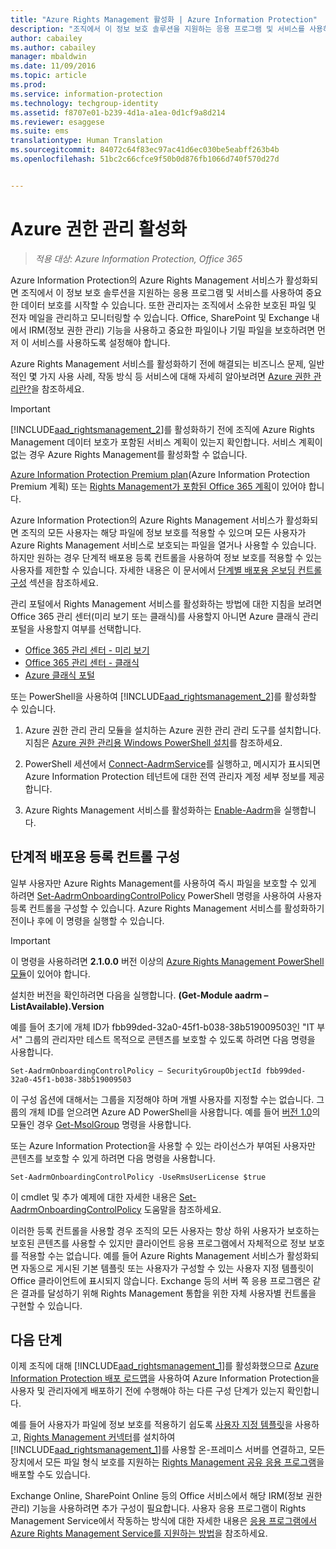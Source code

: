 ```yaml
---
title: "Azure Rights Management 활성화 | Azure Information Protection"
description: "조직에서 이 정보 보호 솔루션을 지원하는 응용 프로그램 및 서비스를 사용하여 문서 및 전자 메일 보호를 시작할 수 있도록 하려면 Azure Rights Management 서비스를 활성화해야 합니다."
author: cabailey
ms.author: cabailey
manager: mbaldwin
ms.date: 11/09/2016
ms.topic: article
ms.prod: 
ms.service: information-protection
ms.technology: techgroup-identity
ms.assetid: f8707e01-b239-4d1a-a1ea-0d1cf9a8d214
ms.reviewer: esaggese
ms.suite: ems
translationtype: Human Translation
ms.sourcegitcommit: 84072c64f83ec97ac41d6ec030be5eabff263b4b
ms.openlocfilehash: 51bc2c66cfce9f50b0d876fb1066d740f570d27d


---
```


# <a name="activating-azure-rights-management"></a>Azure 권한 관리 활성화

>*적용 대상: Azure Information Protection, Office 365*

Azure Information Protection의 Azure Rights Management 서비스가 활성화되면 조직에서 이 정보 보호 솔루션을 지원하는 응용 프로그램 및 서비스를 사용하여 중요한 데이터 보호를 시작할 수 있습니다. 또한 관리자는 조직에서 소유한 보호된 파일 및 전자 메일을 관리하고 모니터링할 수 있습니다. Office, SharePoint 및 Exchange 내에서 IRM(정보 권한 관리) 기능을 사용하고 중요한 파일이나 기밀 파일을 보호하려면 먼저 이 서비스를 사용하도록 설정해야 합니다.

Azure Rights Management 서비스를 활성화하기 전에 해결되는 비즈니스 문제, 일반적인 몇 가지 사용 사례, 작동 방식 등 서비스에 대해 자세히 알아보려면 [Azure 권한 관리란?](../understand-explore/what-is-azure-rms.md)을 참조하세요.

> [!IMPORTANT]
> [!INCLUDE[aad_rightsmanagement_2](../includes/aad_rightsmanagement_2_md.md)]를 활성화하기 전에 조직에 Azure Rights Management 데이터 보호가 포함된 서비스 계획이 있는지 확인합니다. 서비스 계획이 없는 경우 Azure Rights Management를 활성화할 수 없습니다.
>
> [Azure Information Protection Premium plan](https://www.microsoft.com/en-us/cloud-platform/azure-information-protection-pricing)(Azure Information Protection Premium 계획) 또는 [Rights Management가 포함된 Office 365 계획](http://download.microsoft.com/download/E/C/F/ECF42E71-4EC0-48FF-AA00-577AC14D5B5C/Azure_Information_Protection_licensing_datasheet_EN-US.pdf)이 있어야 합니다.

Azure Information Protection의 Azure Rights Management 서비스가 활성화되면 조직의 모든 사용자는 해당 파일에 정보 보호를 적용할 수 있으며 모든 사용자가 Azure Rights Management 서비스로 보호되는 파일을 열거나 사용할 수 있습니다. 하지만 원하는 경우 단계적 배포용 등록 컨트롤을 사용하여 정보 보호를 적용할 수 있는 사용자를 제한할 수 있습니다. 자세한 내용은 이 문서에서 [단계별 배포용 온보딩 컨트롤 구성](#configuring-onboarding-controls-for-a-phased-deployment) 섹션을 참조하세요.

관리 포털에서 Rights Management 서비스를 활성화하는 방법에 대한 지침을 보려면 Office 365 관리 센터(미리 보기 또는 클래식)를 사용할지 아니면 Azure 클래식 관리 포털을 사용할지 여부를 선택합니다.


- [Office 365 관리 센터 - 미리 보기](activate-office365-preview.md)
- [Office 365 관리 센터 - 클래식](activate-office365-classic.md)
- [Azure 클래식 포털](activate-azure-classic.md)

또는 PowerShell을 사용하여 [!INCLUDE[aad_rightsmanagement_2](../includes/aad_rightsmanagement_2_md.md)]를 활성화할 수 있습니다.

1. Azure 권한 관리 관리 모듈을 설치하는 Azure 권한 관리 관리 도구를 설치합니다. 지침은 [Azure 권한 관리용 Windows PowerShell 설치](../deploy-use/install-powershell.md)를 참조하세요.

2. PowerShell 세션에서 [Connect-AadrmService](https://msdn.microsoft.com/library/windowsazure/dn629415.aspx)를 실행하고, 메시지가 표시되면 Azure Information Protection 테넌트에 대한 전역 관리자 계정 세부 정보를 제공합니다.

3. Azure Rights Management 서비스를 활성화하는 [Enable-Aadrm](http://msdn.microsoft.com/library/windowsazure/dn629412.aspx)을 실행합니다.

## <a name="configuring-onboarding-controls-for-a-phased-deployment"></a>단계적 배포용 등록 컨트롤 구성
일부 사용자만 Azure Rights Management를 사용하여 즉시 파일을 보호할 수 있게 하려면 [Set-AadrmOnboardingControlPolicy](http://msdn.microsoft.com/library/azure/dn857521.aspx) PowerShell 명령을 사용하여 사용자 등록 컨트롤을 구성할 수 있습니다. Azure Rights Management 서비스를 활성화하기 전이나 후에 이 명령을 실행할 수 있습니다.

> [!IMPORTANT]
> 이 명령을 사용하려면 **2.1.0.0** 버전 이상의 [Azure Rights Management PowerShell 모듈](http://go.microsoft.com/fwlink/?LinkId=257721)이 있어야 합니다.
>
> 설치한 버전을 확인하려면 다음을 실행합니다. **(Get-Module aadrm –ListAvailable).Version**

예를 들어 초기에 개체 ID가 fbb99ded-32a0-45f1-b038-38b519009503인 "IT 부서" 그룹의 관리자만 테스트 목적으로 콘텐츠를 보호할 수 있도록 하려면 다음 명령을 사용합니다.

```
Set-AadrmOnboardingControlPolicy – SecurityGroupObjectId fbb99ded-32a0-45f1-b038-38b519009503
```
이 구성 옵션에 대해서는 그룹을 지정해야 하며 개별 사용자를 지정할 수는 없습니다. 그룹의 개체 ID를 얻으려면 Azure AD PowerShell을 사용합니다. 예를 들어 [버전 1.0](https://msdn.microsoft.com/library/azure/jj151815\(v=azure.98\).aspx)의 모듈인 경우 [Get-MsolGroup](https://msdn.microsoft.com/library/azure/dn194130\(v=azure.98\).aspx) 명령을 사용합니다.

또는 Azure Information Protection을 사용할 수 있는 라이선스가 부여된 사용자만 콘텐츠를 보호할 수 있게 하려면 다음 명령을 사용합니다.

```
Set-AadrmOnboardingControlPolicy -UseRmsUserLicense $true
```

이 cmdlet 및 추가 예제에 대한 자세한 내용은 [Set-AadrmOnboardingControlPolicy](https://msdn.microsoft.com/library/dn857521.aspx) 도움말을 참조하세요.

이러한 등록 컨트롤을 사용할 경우 조직의 모든 사용자는 항상 하위 사용자가 보호하는 보호된 콘텐츠를 사용할 수 있지만 클라이언트 응용 프로그램에서 자체적으로 정보 보호를 적용할 수는 없습니다. 예를 들어 Azure Rights Management 서비스가 활성화되면 자동으로 게시된 기본 템플릿 또는 사용자가 구성할 수 있는 사용자 지정 템플릿이 Office 클라이언트에 표시되지 않습니다.  Exchange 등의 서버 쪽 응용 프로그램은 같은 결과를 달성하기 위해 Rights Management 통합을 위한 자체 사용자별 컨트롤을 구현할 수 있습니다.


## <a name="next-steps"></a>다음 단계
이제 조직에 대해 [!INCLUDE[aad_rightsmanagement_1](../includes/aad_rightsmanagement_1_md.md)]를 활성화했으므로 [Azure Information Protection 배포 로드맵](../plan-design/deployment-roadmap.md)을 사용하여 Azure Information Protection을 사용자 및 관리자에게 배포하기 전에 수행해야 하는 다른 구성 단계가 있는지 확인합니다. 

예를 들어 사용자가 파일에 정보 보호를 적용하기 쉽도록 [사용자 지정 템플릿](configure-custom-templates.md)을 사용하고, [Rights Management 커넥터](deploy-rms-connector.md)를 설치하여 [!INCLUDE[aad_rightsmanagement_1](../includes/aad_rightsmanagement_1_md.md)]를 사용할 온-프레미스 서버를 연결하고, 모든 장치에서 모든 파일 형식 보호를 지원하는 [Rights Management 공유 응용 프로그램](../rms-client/sharing-app-windows.md)을 배포할 수도 있습니다. 

Exchange Online, SharePoint Online 등의 Office 서비스에서 해당 IRM(정보 권한 관리) 기능을 사용하려면 추가 구성이 필요합니다. 사용자 응용 프로그램이 Rights Management Service에서 작동하는 방식에 대한 자세한 내용은 [응용 프로그램에서 Azure Rights Management Service를 지원하는 방법](../understand-explore/applications-support.md)을 참조하세요.




<!--HONumber=Nov16_HO2-->


